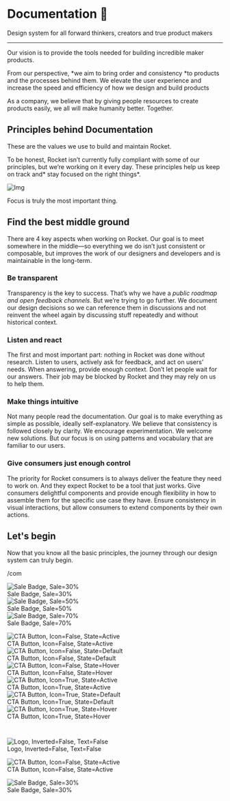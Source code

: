 
# Documentation 🚀

Design system for all forward thinkers, creators and true product makers

---

Our vision is to provide the tools needed for building incredible maker products.

From our perspective, *we aim to bring order and consistency *to products and the processes behind them. We elevate the user experience and increase the speed and efficiency of how we design and build products

As a company, we believe that by giving people resources to create products easily, we all will make humanity better. Together.

## Principles behind Documentation

These are the values we use to build and maintain Rocket.

To be honest, Rocket isn’t currently fully compliant with some of our principles, but we’re working on it every day. These principles help us keep on track and* stay focused on the right things*.

![Img](https://studio-assets.supernova.io/design-systems/14533/9289758a-6300-472a-bbc6-a57098081abf.jpeg)

Focus is truly the most important thing.

## Find the best middle ground

There are 4 key aspects when working on Rocket. Our goal is to meet somewhere in the middle—so everything we do isn’t just consistent or composable, but improves the work of our designers and developers and is maintainable in the long-term.

### Be transparent

Transparency is the key to success. That’s why we have a *public roadmap and open feedback channels*. But we’re trying to go further. We document our design decisions so we can reference them in discussions and not reinvent the wheel again by discussing stuff repeatedly and without historical context.

### Listen and react

The first and most important part: nothing in Rocket was done without research. Listen to users, actively ask for feedback, and act on users’ needs. When answering, provide enough context. Don’t let people wait for our answers. Their job may be blocked by Rocket and they may rely on us to help them.

### Make things intuitive

Not many people read the documentation. Our goal is to make everything as simple as possible, ideally self-explanatory. We believe that consistency is followed closely by clarity. We encourage experimentation. We welcome new solutions. But our focus is on using patterns and vocabulary that are familiar to our users.

### Give consumers just enough control

The priority for Rocket consumers is to always deliver the feature they need to work on. And they expect Rocket to be a tool that just works. Give consumers delightful components and provide enough flexibility in how to assemble them for the specific use case they have. Ensure consistency in visual interactions, but allow consumers to extend components by their own actions.

## Let's begin

Now that you know all the basic principles, the journey through our design system can truly begin.

/com

  
![Sale Badge, Sale=30%](https://studio-assets.supernova.io/design-systems/14533/0df1f993-15b7-42a8-ac82-3f21de9d5942.png)  
Sale Badge, Sale=30%  
![Sale Badge, Sale=50%](https://studio-assets.supernova.io/design-systems/14533/f4900562-b2ec-483c-b88b-76ca2a35ff55.png)  
Sale Badge, Sale=50%  
![Sale Badge, Sale=70%](https://studio-assets.supernova.io/design-systems/14533/06170176-a53d-4c58-b9e2-6d93a02f290a.png)  
Sale Badge, Sale=70%  


  
![CTA Button, Icon=False, State=Active](https://studio-assets.supernova.io/design-systems/14533/2e168108-fa6a-4b49-b07d-35249d2ca595.png)  
CTA Button, Icon=False, State=Active  
![CTA Button, Icon=False, State=Default](https://studio-assets.supernova.io/design-systems/14533/dd751455-928f-4ae0-8a13-3b8d718f067a.png)  
CTA Button, Icon=False, State=Default  
![CTA Button, Icon=False, State=Hover](https://studio-assets.supernova.io/design-systems/14533/fc32057f-6709-42b5-bb95-9ad4f51eee4e.png)  
CTA Button, Icon=False, State=Hover  
![CTA Button, Icon=True, State=Active](https://studio-assets.supernova.io/design-systems/14533/0a917d49-ed4e-43c8-b47a-5d562ddfae4c.png)  
CTA Button, Icon=True, State=Active  
![CTA Button, Icon=True, State=Default](https://studio-assets.supernova.io/design-systems/14533/d237a2f5-6f4c-4bb0-8ab0-87b6a118019b.png)  
CTA Button, Icon=True, State=Default  
![CTA Button, Icon=True, State=Hover](https://studio-assets.supernova.io/design-systems/14533/c26c40f9-c7b7-41fb-9c35-9a0de6f7b825.png)  
CTA Button, Icon=True, State=Hover  


```javascript  
  
```

  
![Logo, Inverted=False, Text=False](https://studio-assets.supernova.io/design-systems/14533/67d58391-d594-49a4-a91b-7e67d73113a1.png)  
Logo, Inverted=False, Text=False  


  
  


  
![CTA Button, Icon=False, State=Active](https://studio-assets.supernova.io/design-systems/14533/2e168108-fa6a-4b49-b07d-35249d2ca595.png)  
CTA Button, Icon=False, State=Active  


  
![Sale Badge, Sale=30%](https://studio-assets.supernova.io/design-systems/14533/0df1f993-15b7-42a8-ac82-3f21de9d5942.png)  
Sale Badge, Sale=30%  
